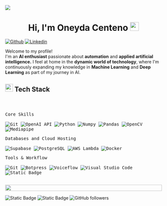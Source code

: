<!--horizontal divider(gradiant)-->
<img src="https://user-images.githubusercontent.com/73097560/115834477-dbab4500-a447-11eb-908a-139a6edaec5c.gif">

<h1 align="center">
  Hi, I'm Oneyda Centeno
  <img src="https://media.giphy.com/media/hvRJCLFzcasrR4ia7z/giphy.gif" width="28">
</h1>

[![Github](https://img.shields.io/badge/-Github-000?style=flat&logo=Github&logoColor=white)](https://github.com/DevOneyda)
[![Linkedin](https://img.shields.io/badge/-LinkedIn-blue?style=flat&logo=Linkedin&logoColor=white)](https://www.linkedin.com/in/oneyda-maría-centeno-guerrero/)

<!-- Short Bio -->
<p>Welcome to my profile! </br> I'm an <b>AI enthusiast</b> passionate about <b>automation</b> and <b>applied artificial intelligence.</b> I feel at home in the <b>dynamic world of technology</b>, where I'm continuously expanding my knowledge in <b>Machine Learning</b> and <b>Deep Learning</b> as part of my journey in AI.</p>

## <img src="https://media2.giphy.com/media/QssGEmpkyEOhBCb7e1/giphy.gif?cid=ecf05e47a0n3gi1bfqntqmob8g9aid1oyj2wr3ds3mg700bl&rid=giphy.gif" width ="25"><b> Tech Stack</b>
<div>
	<p style="display: inline-block;">
	<p>
		<kbd>
			<kbd>Core Skills</kbd>
			<br>
			<br>
      <img alt="Git" src="https://img.shields.io/badge/Git-05122A?style=flat&logo=Git">
      <img alt="OpenAI API" src="https://img.shields.io/badge/OpenAI_API-05122A?style=flat&logo=openai">
			<img alt="Python" src="https://img.shields.io/badge/Python-05122A?style=flat&logo=python">
      <img alt="Numpy" src="https://img.shields.io/badge/Numpy-05122A?style=flat&logo=numpy">
      <img alt="Pandas" src="https://img.shields.io/badge/Pandas-05122A?style=flat&logo=Pandas">
      <img alt="OpenCV" src="https://img.shields.io/badge/OpenCV-05122A?style=flat&logo=opencv">
      <img alt="Mediapipe" src="https://img.shields.io/badge/mediapipe-05122A?style=flat&logo=mediapipe">
		</kbd>
	</p>
  <p>
		<kbd>
			<kbd>Databases and Cloud Hosting</kbd>
			<br>
			<br>
			<img alt="Supabase" src="https://img.shields.io/badge/Supabase-05122A?style=flat&logo=Supabase">
      <img alt="PostgreSQL" src="https://img.shields.io/badge/PostgreSQL-05122A?style=flat&logo=PostgreSQL">
      <img src="https://img.shields.io/badge/AWS_Lambda-05122A?style=flat&logo=amazon-aws&logoColor=white" alt="AWS_Lambda">
      <img alt="Docker" src="https://img.shields.io/badge/Docker-05122A?style=flat&logo=docker">
		</kbd>
	</p>
	<p>
		<kbd>
			<kbd>Tools & Workflow</kbd>
			<br>
			<br>
			<img alt="Git" src="https://img.shields.io/badge/Git-05122A?style=flat&logo=Git">
      <img alt="Botpress" src="https://img.shields.io/badge/Botpress-05122A?style=flat&logo=botpress">
      <img alt="Voiceflow" src="https://img.shields.io/badge/Voiceflow-05122A?style=flat&logo=voiceflow">
			<img alt="Visual Studio Code" src="https://img.shields.io/badge/Visual%20Studio%20Code-05122A?style=flat&logo=Visual%20Studio%20Code">
      <img alt="Static Badge" src="https://img.shields.io/badge/Google%20Colab-05122A?style=flat&logo=Google%20Colab">
		</kbd>
	</p>
    </p>
</div>
<br> 



<!-- Licenses & certifications -->
<!--</br>
<h2>Licenses & certifications</h2>

[<img align="left" height="94px" width="94px" alt="Warpnet" src="https://media.licdn.com/dms/image/C560BAQHr9suxyJBXMw/company-logo_200_200/0/1635534378870/stanford_university_logo?e=1723680000&v=beta&t=LPfySBrOZL3Abme80Rn3zZ_amSM3HFU8l65TpWwBmjk"/>](https://www.stanford.edu/)
**Machine Learning Specialization** \
[**Stanford University**](https://www.stanford.edu/)  • Completed May 4, 2024\
Skills: `Linear Regression` `Logistic Regression` `Artificial Neural Network` `Decision Trees`
`Recommender Systems` `Tensorflow` `Xgboost` `Collaborative Filtering`

[<img align="left" height="94px" width="94px" alt="Warpnet" src="https://media.licdn.com/dms/image/C560BAQHQYa-3EY_aaQ/company-logo_200_200/0/1630633790917/university_of_california_at_san_diego_logo?e=1723680000&v=beta&t=X_5Qx4h6UBPAShe291vknG4p8tGYC79r2en8cDoLtAQ"/>](https://ucsd.edu/)
**Data Structures and Algorithms Specialization** \
[**University of California San Diego**](https://ucsd.edu/) • In progress \
Skills: `Data Structure` `Algorithms` `Np-Completeness` `Dynamic Programming` `String` `Graph Algorithms` `Algorithm Design` `Software Testing` `Debugging` `Priority Queue` `BST` `Hash Table` `List` `Stack`
`Suffix Tree` `KMP Algorithm`

<br> -->
<!--![Oneyda](https://github-readme-stats.vercel.app/api/top-langs/?username=DevOneyda&theme=tokyonight&layout=compact) -->

<!-- Current Stats card -->
<!--</br>
<h2>Current Stats</h2>

<div>
<a href="https://github.com/DevOneyda">
      <img alt="Oneyda's streak" src="https://github-readme-streak-stats-9m8ugfa77-denvercoder1.vercel.app/?user=DevOneyda&theme=monokai-metallian&border_radius=0&card_width=417&card_height=194&background=0D1017&fire=E8EDF3&currStreakNum=E8EDF3&sideNums=E8EDF3&currStreakLabel=E8EDF3&sideLabels=E8EDF3F0&dates=E8EDF3D5&ring=E8EDF3F0&card_width=400&card_height=195"/>
    </a>
  <a href="https://github.com/DevOneyda">
<img src="https://github-readme-stats.vercel.app/api?username=DevOneyda&show_icons=true&bg_color=0D1017&border_radius=0&text_color=E8EDF3D5&title_color=E8EDF3&icon_color=E8EDF3&hide_border=false&card_width=414&card_height=195"/>
    </a>
</div>-->

<!-- Activity Graph card -->
<!-- <h2>Activity Graph</h2>

![Oneyda's Graph](https://github-readme-activity-graph.vercel.app/graph?username=DevOneyda&custom_title=Oneyda's%20GitHub%20Activity%20Graph&bg_color=0d1017&color=e8edf3&line=e8edf3&point=e8edf3&area_color=FFFFFF&title_color=FFFFFF&area=true)
-->
<img src="https://i.imgur.com/dBaSKWF.gif" height="20" width="100%">

![Static Badge](https://img.shields.io/badge/Thanks%20for%20visiting!-05122A)
![Static Badge](https://img.shields.io/badge/Star%20%E2%AD%90%20some%20repositories%20you%20find%20helpful!%20-05122A)
![GitHub followers](https://img.shields.io/github/followers/DevOneyda?style=flat&logo=github&color=05122A&labelColor=05122A)
<!--![Profile Views](https://komarev.com/ghpvc/?username=DevOneyda&style=flat&labelolor=05122A&color=05122A)-->

<!-- ------
Credit: [DevOneyda](https://github.com/DevOneyda) \
Last Edited on: 10/09/2025-->

<!--
**DevOneyda/DevOneyda** is a ✨ _special_ ✨ repository because its `README.md` (this file) appears on your GitHub profile.

Here are some ideas to get you started:

- 🔭 I’m currently working on ...
- 🌱 I’m currently learning ...
- 👯 I’m looking to collaborate on ...
- 🤔 I’m looking for help with ...
- 💬 Ask me about ...
- 📫 How to reach me: ...
- 😄 Pronouns: ...
- ⚡ Fun fact: ...
-->
